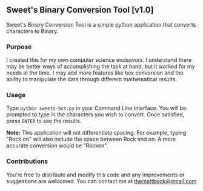 ## Sweet's Binary Conversion Tool [v1.0]
Sweet's Binary Conversion Tool is a simple python application that converts characters to Binary.

### Purpose
I created this for my own computer science endeavors. I understand there may be better ways of accomplishing
the task at hand, but it worked for my needs at the time. I may add more features like hex conversion and the ability
to manipulate the data through different mathematical results.

### Usage
Type `python sweets-bct.py` in your Command Line Interface.
You will be prompted to type in the characters you wish to convert.
Once satisfied, press `ENTER` to see the results.

**Note:** This application will not differentiate spacing. For example, typing "Rock on" will
also include the space between Rock and on. A more accurate conversion would be "Rockon".

### Contributions
You're free to distribute and modify this code and any improvements or suggestions are welcomed.
You can contact me at themattbook@gmail.com
